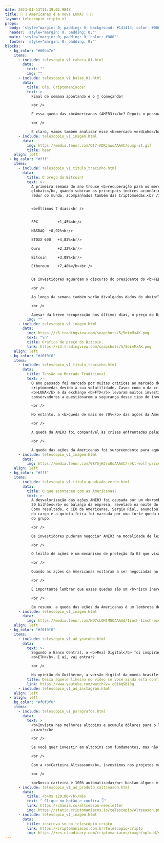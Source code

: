 ```yaml
---
date: 2023-01-13T11:39:02.984Z
title: 💸 💸 Americanas é a nova LUNA? 💸 💸
layout: telescopio_cripto_v1
props:
  body: 'style="margin: 0; padding: 0; background: #141414; color: #000"'
  header: 'style="margin: 0; padding: 0;"'
  main: 'style="margin: 0; padding: 0; color: #000"'
  footer: 'style="margin: 0; padding: 0;"'
blocks:
  - bg_color: "#00bb7e"
    items:
      - include: telescopio_v1_cabeca_01.html
        data:
          text: ""
          img: ""
      - include: telescopio_v1_balao_01.html
        data:
          title: Olá, Criptomaníacos!
          text: >-
            Final de semana apontando e o 🔭 começando!

            <br />

            E essa queda das <b>Americanas (AMER3)</b>? Depois o pessoal fala que só o mercado cripto é arriscado, né? Confia…

            <br />

            E claro, vamos também analisar esse <b>mercado verdinho</b> que há muito tempo não dava as caras por aqui!
      - include: telescopio_v1_imagem.html
        data:
          img: https://media.tenor.com/QT7-ADKJawoAAAAC/pump-it.gif
          title: bear
    align: left
  - bg_color: "#fff"
    items:
      - include: telescopio_v1_titulo_tracinho.html
        data:
          title: O preço do Bitcoin!
          text: >-
            A primeira semana do ano trouxe <b>recuperação para os mercados
            globais</b>, quando subiram os principais índices acionários ao
            redor do mundo, acompanhados também das Criptomoedas.<br />


            <b>Últimos 7 dias:<br />


            SPX 		+1,45%<br/>

            NASDAQ 	+0,92%<br/>

            STOXX 600 	+4,83%<br/>

            Ouro 		+2,32%<br/>

            Bitcoin 	+3,08%<br/>

            Ethereum 	+7,48%</b><br />


            Os investidores aguardam o discurso do presidente do <b>FED</b>, Jerome Powell, na manhã de terça-feira em busca de maiores sinais sobre a condução da política monetária durante o ano de 2023.

            <br />

            Ao longo da semana também serão divulgados dados de <b>inflação vindos da China e Estados Unidos</b>, que podem influenciar no humor dos investidores e trazer volatilidade às cotações.

            <br />

            Apesar da breve recuperação nos últimos dias, o preço do Bitcoin segue negociando em tendência de baixa e ainda precisa superar a importante região de resistência em aproximadamente <b>US$18.000</b> para uma recuperação mais robusta.
          img: ""
      - include: telescopio_v1_imagem.html
        data:
          img: https://s3.tradingview.com/snapshots/5/5oimMxAK.png
          text: "\n"
          title: Gráfico de preço do Bitcoin.
          link: https://s3.tradingview.com/snapshots/5/5oimMxAK.png
    align: left
  - bg_color: "#f0f0f0"
    items:
      - include: telescopio_v1_titulo_tracinho.html
        data:
          title: Tensão no Mercado Tradicional
          text: >-
            O ano passado foi marcado por muitas críticas ao mercado de
            criptomoedas devido à sua volatilidade. Casos como o da criptomoeda
            <b>LUNA</b> e da exchange <b>FTX</b> levaram muitos investidores
            conservadores a questionarem a segurança desse tipo de investimento.

            <br />

            No entanto, a <b>queda de mais de 70%</b> das ações da Americanas (AMER3) mostrou que esses riscos não são exclusivos do mercado cripto. 

            <br />

            A queda da AMER3 foi comparável às crises enfrentadas pelas criptomoedas LUNA e FTT, o token da corretora FTX. Investidores sofreram prejuízos semelhantes aos sofridos por investidores dessas criptomoedas, que viram o valor alocado cair <b>90%</b> durante suas crises.

            <br />

            A queda das ações da Americanas foi surpreendente para aqueles que acreditavam que apenas o mercado de criptomoedas enfrentaria esse tipo de desvalorização. A LUNA, criptomoeda do ecossistema Terra, foi um exemplo marcante de queda de preço. Em maio de 2021, a moeda, que era considerada muito promissora, <b>despencou de quase US$ 120 para um preço próximo a zero em poucas semanas</b>.
      - include: telescopio_v1_imagem.html
        data:
          img: https://media.tenor.com/08YAjHJrw0oAAAAC/rekt-wolf-price-dump.gif
    align: left
  - bg_color: "#fff"
    items:
      - include: telescopio_v1_titulo_quadrado_verde.html
        data:
          title: O que aconteceu com as Americanas?
          text: >-
            A desvalorização das ações AMER3 foi causada por um <b>rombo de R$
            20 bilhões</b> no balanço da empresa, revelado na noite do dia 11.
            Como resultado, o CEO da Americanas, Sergio Rial, anunciou sua saída
            do cargo e a quinta-feira foi marcada por uma forte queda nas ações
            do grupo.

            <br />

            Os investidores puderam negociar AMER3 na modalidade de leilão no dia de ontem. Durante o leilão, as ações chegaram a cair cerca de <b>90%</b>, para <b>R$ 1,20</b>. 

            <br />

            O leilão de ações é um mecanismo de proteção da B3 que visa resguardar os investidores de prejuízos quando é esperada uma grande oscilação no preço de determinada ação.

            <br />

            Quando as ações da Americanas voltaram a ser negociadas no pregão comum desta quinta, a queda foi um pouco menor do que a estimada durante o leilão. No entanto, ao longo do dia, as ações da Americanas foram suspensas duas vezes e negociadas apenas em leilão, mostrando que nem mesmo os sistemas de proteção da bolsa são capazes de evitar desastres completos.

            <br />

            É importante lembrar que essas quedas são um <b>risco inerente a qualquer tipo de investimento</b>, seja em criptomoedas ou ações. É crucial fazer uma análise cuidadosa antes de investir e estar preparado para possíveis perdas. E mesmo que quedas extremas possam representar janelas de compra, <b>entrar em um ativo só porque parece barato demais pode não ser a melhor estratégia</b>. Verifique sempre os fundamentos.

            <br />

            Em resumo, a queda das ações da Americanas é um lembrete de que nenhum mercado está imune a crises e é importante considerar cenários ruins em qualquer tipo de investimento. Investir em criptomoedas e ações pode ser uma excelente oportunidade, mas é importante fazer isso com <b>sabedoria</b> e estar preparado para possíveis perdas.
      - include: telescopio_v1_imagem.html
        data:
          img: https://media.tenor.com/NO7sLOMtMGQAAAAd/1inch-1inch-exchange.gif
    align: left
  - bg_color: "#f0f0f0"
    items:
      - include: telescopio_v1_ad_youtube.html
        data:
          text: >-
            Segundo o Banco Central, o <b>Real Digital</b> foi inspirado na
            <b>ETH</b>. E aí, vai entrar? 

            <br />

            Na opinião do Guilherme, a versão digital da moeda brasileira é inspirada no <b>BBB</b>!
          title: Deixa aquele likezão no vídeo se você ainda está confiante no BTC!
          link: https://www.youtube.com/watch?v=_c0i6qSB18g
      - include: telescopio_v1_ad_instagram.html
    align: left
  - align: left
    bg_color: "#f0f0f0"
    items:
      - include: telescopio_v1_paragrafos.html
        data:
          text: >
            <b>Invista nas melhores altcoins e acumule dólares para o longo
            prazo!</b>

            <br />

            Se você quer investir em altcoins com fundamentos, mas não sabe como avaliar os projetos e não consegue acertar os preços de entrada, temos a solução pra você.

            <br />

            Com a <b>Carteira Altseason</b>, investimos nos projetos mais promissores para o longo prazo, como Ethereum, Aave, Polygon e outros, aproveitando os melhores preços!

            <br />

            <b>Nossa carteira é 100% automatizada</b>: bastam alguns minutos para configurá-la e deixá-la rebalancear os seus ativos — não temos acesso aos seus fundos, podemos apenas rebalancear o seu portfólio.
      - include: telescopio_v1_ad_produto_caltseason.html
        data:
          title: <b>R$ 129,00</b>/mês
          text: " Clique no botão e confira 👇"
          link: https://cmania.co/altseason-newsletter
          img: https://static.criptomaniacos.io/telescopio/Altseason.png
      - include: telescopio_v1_imagem.html
        data:
          title: inscreva-se no telescópio cripto
          link: https://criptomaniacos.com.br/telescopio-cripto
          img: https://res.cloudinary.com/criptomaniacos/image/upload/v1662133224/telescopio/inscreva-se-telescopio.png
---
```

